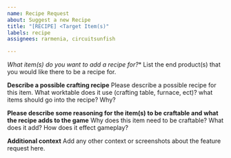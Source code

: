 ```yaml
---
name: Recipe Request
about: Suggest a new Recipe
title: "[RECIPE] <Target Item(s)"
labels: recipe
assignees: rarmenia, circuitsunfish

---
```


*What item(s) do you want to add a recipe for?**
List the end product(s) that you would like there to be a recipe for.

**Describe a possible crafting recipe**
Please describe a possible recipe for this item. What worktable does it use (crafting table, furnace, ect)? what items should go into the recipe? Why?

**Please describe some reasoning for the item(s) to be craftable and what the recipe adds to the game**
Why does this item need to be craftable? What does it add? How does it effect gameplay?

**Additional context**
Add any other context or screenshots about the feature request here.
